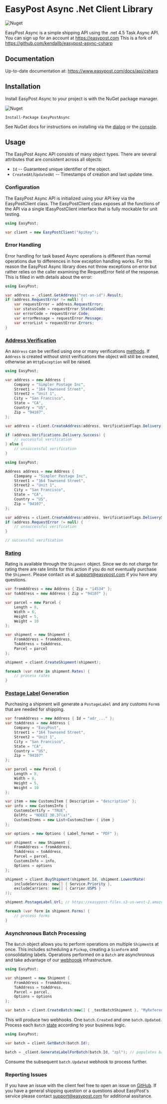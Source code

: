 # EasyPost Async .Net Client Library
![Nuget](https://img.shields.io/nuget/v/EasyPostAsync)

EasyPost Async is a simple shipping API using the .net 4.5 Task Async API. You can sign up for an account at https://easypost.com
This is a fork of https://github.com/kendallb/easypost-async-csharp

## Documentation

Up-to-date documentation at: https://www.easypost.com/docs/api/csharp

## Installation

Install EasyPost Async to your project is with the NuGet package manager.

![Nuget](https://img.shields.io/nuget/dt/EasyPostAsync)

```
Install-Package EasyPostAsync
```

See NuGet docs for instructions on installing via the [dialog](http://docs.nuget.org/docs/start-here/managing-nuget-packages-using-the-dialog) or the [console](http://docs.nuget.org/docs/start-here/using-the-package-manager-console).

## Usage

The EasyPost Async API consists of many object types. There are several attributes that are consistent across all objects:

* `Id` -- Guaranteed unique identifier of the object.
* `CreatedAt`/`UpdatedAt`  -- Timestamps of creation and last update time.

### Configuration

The EasyPost Async API is initialized using your API key via the EasyPostClient class. The EasyPostClient class exposes all the functions of the API via a single IEasyPostClient interface that is fully mockable for unit testing.

```cs
using EasyPost;

var client = new EasyPostClient("ApiKey");
```

### Error Handling

Error handling for task based Async operations is different than normal operations due to differences in how exception handling works. For this reason the EasyPost Async library does not throw exceptions on error but rather relies on the caller examining the RequestError field of the response. This is filled in with details about the error:

```cs
using EasyPost;

var address = _client.GetAddress("not-an-id").Result;
if (address.RequestError != null) {
    var requestError = address.RequestError;
    var statusCode = requestError.StatusCode;
    var errorCode = requestError.Code;
    var errorMessage = requestError.Message;
    var errorList = requestError.Errors;
}
```

### [Address Verification](https://www.easypost.com/docs/api/csharp#create-and-verify-addresses)

An `Address` can be verified using one or many verifications [methods](https://www.easypost.com/docs/api/csharp#verifications-object). If `Address` is created without strict verifications the object will still be created, otherwise an `HttpException` will be raised.

```cs
using EasyPost;

var address = new Address {
    Company = "Simpler Postage Inc",
    Street1 = "164 Townsend Street",
    Street2 = "Unit 1",
    City = "San Francisco",
    State = "CA",
    Country = "US",
    Zip = "94107",
};

var address = client.CreateAddress(address, VerificationFlags.Delivery);

if (address.Verifications.Delivery.Success) {
    // successful verification
} else {
    // unsuccessful verification
}
```

```cs
using EasyPost;

Address address = new Address {
    C1ompany = "Simpler Postage Inc",
    Street1 = "164 Townsend Street",
    Street2 = "Unit 1",
    City = "San Francisco",
    State = "CA",
    Country = "US",
    Zip = "94107",
};

var address = client.CreateAddress(address, VerificationFlags.DeliveryStrict);
if (address.RequestError != null) {
    // unsuccessful verification
}

// successful verification
```

### [Rating](https://www.easypost.com/docs/api/csharp#rates)

Rating is available through the `Shipment` object. Since we do not charge for rating there are rate limits for this action if you do not eventually purchase the `Shipment`. Please contact us at support@easypost.com if you have any questions.

```cs
var fromAddress = new Address { Zip = "14534" };
var toAddress = new Address { Zip = "94107" };

var parcel = new Parcel {
    Length = 8,
    Width = 6,
    Height = 5,
    Weight = 10
};

var shipment = new Shipment {
    FromAddress = fromAddress,
    ToAddress = toAddress,
    Parcel = parcel
};

shipment = client.CreateShipment(shipment);

foreach (var rate in shipment.Rates) {
    // process rates
}
```

### [Postage Label](https://www.easypost.com/docs/api/csharp#buy-a-shipment) Generation

Purchasing a shipment will generate a `PostageLabel` and any customs `Form`s that are needed for shipping.

```cs
var fromAddress = new Address { Id = "adr_..." };
var toAddress = new Address {
    Company = "EasyPost",
    Street1 = "164 Townsend Street",
    Street2 = "Unit 1",
    City = "San Francisco",
    State = "CA",
    Country = "US",
    Zip = "94107"
};

var parcel = new Parcel {
    Length = 8,
    Width = 6,
    Height = 5,
    Weight = 10
};

var item = new CustomsItem { Description = "description" };
var info = new CustomsInfo {
    CustomsCertify = "TRUE",
    EelPfc = "NOEEI 30.37(a)",
    CustomsItems = new List<CustomsItem> { item }
};

var options = new Options { Label_format = "PDF" };

var shipment = new Shipment {
    FromAddress = fromAddress,
    ToAddress = toAddress,
    Parcel = parcel,
    CustomsInfo = info,
    Options = options
};

shipment = client.BuyShipment(shipment.Id, shipment.LowestRate(
    includeServices: new[] { Service.Priority },
    excludeCarriers: new[] { Carrier.USPS }
));

shipment.PostageLabel.Url; // https://easypost-files.s3-us-west-2.amazonaws.com/files/postage_label/20160826/8e77c397d47b4d088f1c684b7acd802a.png

foreach (var form in shipment.Forms) {
    // process forms
}
```

### Asynchronous Batch Processing

The `Batch` object allows you to perform operations on multiple `Shipment`s at once. This includes scheduling a `Pickup`, creating a `ScanForm` and consolidating labels. Operations performed on a `Batch` are asynchronous and take advantage of our [webhoook](https://www.easypost.com/docs/api/csharp#events) infrastructure.

```cs
using EasyPost;

var shipment = new Shipment {
    FromAddress = fromAddress,
    ToAddress = toAddress,
    Parcel = parcel,
    Options = options
};

var batch = client.CreateBatch(new[] { _testBatchShipment }, "MyReference");
```

This will produce two webhooks. One `batch.Created` and one `batch.Updated`. Process each `Batch` [state](https://www.easypost.com/docs/api/csharp#batch-object) according to your business logic.

```cs
using EasyPost;

var batch = client.GetBatch(batch.Id);

batch = _client.GenerateLabelForBatch(batch.Id, "zpl"); // populates batch.label_url asynchronously
```

Consume the subsequent `batch.Updated` webhook to process further.

### Reporting Issues

If you have an issue with the client feel free to open an issue on [GitHub](https://github.com/EasyPost/easypost-csharp/issues). If you have a general shipping question or a questions about EasyPost's service please contact support@easypost.com for additional assitance.
